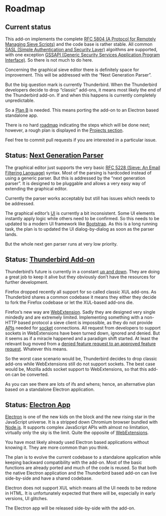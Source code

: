# Roadmap

## Current status

This add-on implements the complete [RFC 5804 (A Protocol for Remotely Managing Sieve Scripts)](https://wiki.tools.ietf.org/html/rfc5804) and the code base is rather stable. All common [SASL (Simple Authentication and Security Layer)](https://en.wikipedia.org/wiki/Simple_Authentication_and_Security_Layer) algoithms are supported, with one exception [GSSAPI (Generic Security Services Application Program Interface)](https://en.wikipedia.org/wiki/Generic_Security_Services_Application_Program_Interface).
So there is not much to do here.

Concerning the graphical sieve editor there is definitely space for improvement. This will be addressed with the “Next Generation Parser”.

But the big question mark is currently Thunderbird. When the Thunderbird developers decide to drop “classic” add-ons, it means most likely the end of the Thunderbird add-on. If and when this happens is currently completely unpredictable.

So a [Plan B](https://en.wikipedia.org/wiki/Contingency_plan) is needed. This means porting the add-on to an Electron based standalone app.

There is no hard [roadmap](https://en.wikipedia.org/wiki/Technology_roadmap) indicating the steps which will be done next; however, a rough plan is displayed in the [Projects section](https://github.com/thsmi/sieve/projects).

Feel free to commit pull requests if you are interested in a particular issue.

## Status: [Next Generation Parser](https://github.com/thsmi/sieve/projects/1)

The graphical editor just supports the very basic [RFC 5228 (Sieve: An Email Filtering Language)](https://tools.ietf.org/html/rfc5228) syntax. Most of the parsing is hardcoded instead of using a generic parser. But this is addressed by the “next generation parser”. It is designed to be pluggable and allows a very easy way of extending the graphical editor.

Currently the parser works acceptably but still has issues which needs to be addressed.

The graphical editor’s [UI](https://en.wikipedia.org/wiki/User_interface) is currently a bit inconsistent. Some UI elements instantly apply logic while others need to be confirmed. So this needs to be updated to a modern UI framework like [Bootstrap](https://getbootstrap.com/). As this is a long running task, the plan is to updated the UI dialog-by-dialog as soon as the parser lands.

But the whole next gen parser runs at very low priority.

## Status: [Thunderbird Add-on](https://github.com/thsmi/sieve/projects/4)

Thunderbird’s future is currently in a constant [up and down](
https://blog.mozilla.org/thunderbird/2017/12/new-thunderbird-releases-and-new-thunderbird-staff/). They are doing a great job to keep it alive but they obviously don’t have the resources for further development.

Firefox dropped recently all support for so called classic XUL add-ons. As Thunderbird shares a common codebase it means they either they decide to fork the Firefox codebase or let the XUL-based add-ons die.

Firefox’s new way are [WebExtension](https://developer.mozilla.org/en-US/Add-ons/WebExtensions). Sadly they are designed very single mindedly and are extremely limited. Implementing something with a non-HTTP based protocol a sieve client is impossible, as they do not provide [APIs](https://en.wikipedia.org/wiki/Application_programming_interface) needed for [socket](https://en.wikipedia.org/wiki/Network_socket) connections. All request from developers to support sockets in WebExtensions have been turned down, ignored and denied. But it seems as if a miracle happened and a paradigm shift started. At least the relevant bug moved from a [denied feature request to an approved feature request](http://www.agmweb.ca/2017-12-21-design-decision/). Whatever this means.

So the worst case scenario would be, Thunderbird decides to drop classic add-ons while WebExtensions still do not support sockets.
The best case would be, Mozilla adds socket support to WebExtensions, so that this add-on can be converted.

As you can see there are lots of ifs and whens; hence, an alternative plan based on a standalone Electron application.

## Status: [Electron App](https://github.com/thsmi/sieve/projects/3)

[Electron](https://electronjs.org/) is one of the new kids on the block and the new rising star in the JavaScript universe. It is a stripped down Chromium browser bundled with [Node.js](https://nodejs.org/). It supports complex JavaScript APIs with almost no limitation, virtually only the sky is the limit. Quite the opposite of [WebExtensions](https://developer.mozilla.org/en-US/Add-ons/WebExtensions).

You have most likely already used Electron based applications without knowing it. They are more common than you think.

The plan is to evolve the current codebase to a standalone application while keeping backward compatibility with the add-on. Most of the basic functions are already ported and much of the code is reused. So that both the native Electron application and the Thunderbird based add-on can live side-by-side and have a shared codebase.

Electron does not support XUL which means all the UI needs to be redone in HTML. It is unfortunately expected that there will be, especially in early versions, UI glitches.

The Electron app will be released side-by-side with the add-on.
